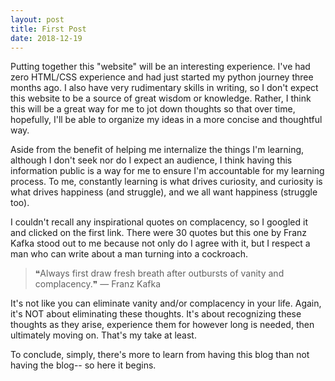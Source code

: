 ```yaml
---
layout: post
title: First Post
date: 2018-12-19
---
```


Putting together this "website" will be an interesting experience. I've had zero HTML/CSS experience and had just started my python journey three months ago. I also have very rudimentary skills in writing, so I don't expect this website to be a source of great wisdom or knowledge. Rather, I think this will be a great way for me to jot down thoughts so that over time, hopefully, I'll be able to organize my ideas in a more concise and thoughtful way.

Aside from the benefit of helping me internalize the things I'm learning, although I don't seek nor do I expect an audience, I think having this information public is a way for me to ensure I'm accountable for my learning process. To me, constantly learning is what drives curiosity, and curiosity is what drives happiness (and struggle), and we all want happiness (struggle too).

I couldn't recall any inspirational quotes on complacency, so I googled it and clicked on the first link. There were 30 quotes but this one by Franz Kafka stood out to me because not only do I agree with it, but I respect a man who can write about a man turning into a cockroach.

> ❝Always first draw fresh breath after outbursts of vanity and complacency.❞
> ― Franz Kafka

It's not like you can eliminate vanity and/or complacency in your life. Again, it's NOT about eliminating these thoughts. It's about recognizing these thoughts as they arise, experience them for however long is needed, then ultimately moving on. That's my take at least.


To conclude, simply, there's more to learn from having this blog than not having the blog-- so here it begins.



